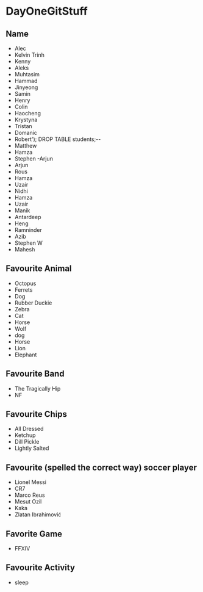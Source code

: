 # DayOneGitStuff

## Name

- Alec	
- Kelvin Trinh
- Kenny
- Aleks
- Muhtasim
- Hammad
- Jinyeong
- Samin
- Henry
- Colin
- Haocheng
- Krystyna
- Tristan
- Domanic
- Robert'); DROP TABLE students;--
- Matthew
- Hamza
- Stephen
  -Arjun
- Arjun
- Rous
- Hamza
- Uzair
- Nidhi
- Hamza
- Uzair
- Manik
- Antardeep
- Heng
- Ramninder
- Azib
- Stephen W 
- Mahesh

## Favourite Animal

- Octopus
- Ferrets
- Dog
- Rubber Duckie
- Zebra
- Cat
- Horse
- Wolf
- dog
- Horse
- Lion
- Elephant

## Favourite Band

- The Tragically Hip
- NF

## Favourite Chips

- All Dressed
- Ketchup
- Dill Pickle
- Lightly Salted

## Favourite (spelled the correct way) soccer player
- Lionel Messi 
- CR7
- Marco Reus
- Mesut Ozil
- Kaka
- Zlatan Ibrahimović

## Favorite Game

- FFXIV

## Favourite Activity 
- sleep